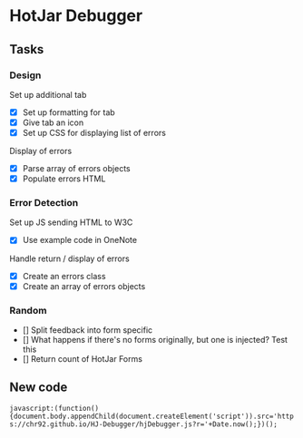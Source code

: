 # HotJar Debugger

## Tasks 

### Design

Set up additional tab

- [x] Set up formatting for tab
- [x] Give tab an icon
- [x] Set up CSS for displaying list of errors

Display of errors

- [x] Parse array of errors objects
- [x] Populate errors HTML

### Error Detection

Set up JS sending HTML to W3C

- [x] Use example code in OneNote

Handle return / display of errors

- [x] Create an errors class
- [x] Create an array of errors objects

### Random

- [] Split feedback into form specific
- [] What happens if there's no forms originally, but one is injected? Test this
- [] Return count of HotJar Forms

## New code

```javascript:(function(){document.body.appendChild(document.createElement('script')).src='https://chr92.github.io/HJ-Debugger/hjDebugger.js?r='+Date.now();})();```